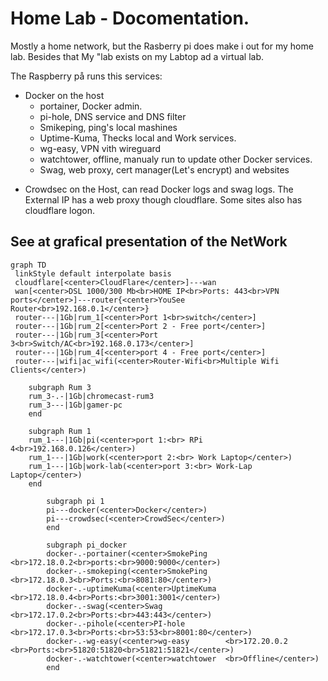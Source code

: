 # Home Lab - Docomentation. 

Mostly a home network, but the Rasberry pi does make i out for my home lab. 
Besides that My "lab exists on my Labtop ad a virtual lab. 

The Raspberry på runs this services:
* Docker on the host
  * portainer, Docker admin.
  * pi-hole, DNS service and DNS filter
  * Smikeping, ping's local mashines
  * Uptime-Kuma, Thecks local and Work services. 
  * wg-easy, VPN vith wireguard
  * watchtower, offline, manualy run to update other Docker services. 
  * Swag, web proxy, cert manager(Let's encrypt) and websites
- Crowdsec on the Host, can read Docker logs and swag logs. 
The External IP has a web proxy though cloudflare. 
Some sites also has cloudflare logon. 


## See at grafical presentation of the NetWork
```mermaid
graph TD
 linkStyle default interpolate basis
 cloudflare[<center>CloudFlare</center>]---wan
 wan[<center>DSL 1000/300 Mb<br>HOME IP<br>Ports: 443<br>VPN ports</center>]---router{<center>YouSee Router<br>192.168.0.1</center>}
 router---|1Gb|rum_1[<center>Port 1<br>switch</center>]
 router---|1Gb|rum_2[<center>Port 2 - Free port</center>]
 router---|1Gb|rum_3[<center>Port 3<br>Switch/AC<br>192.168.0.173</center>]
 router---|1Gb|rum_4[<center>port 4 - Free port</center>]
 router---|wifi|ac_wifi(<center>Router-Wifi<br>Multiple Wifi Clients</center>)

    subgraph Rum 3
    rum_3-.-|1Gb|chromecast-rum3
    rum_3---|1Gb|gamer-pc
    end

    subgraph Rum 1
    rum_1---|1Gb|pi(<center>port 1:<br> RPi 4<br>192.168.0.126</center>)
    rum_1---|1Gb|work(<center>port 2:<br> Work Laptop</center>)
    rum_1---|1Gb|work-lab(<center>port 3:<br> Work-Lap Laptop</center>)
    end

        subgraph pi 1
        pi---docker(<center>Docker</center>)
        pi---crowdsec(<center>CrowdSec</center>)
        end

        subgraph pi_docker
        docker-.-portainer(<center>SmokePing    <br>172.18.0.2<br>ports:<br>9000:9000</center>)
        docker-.-smokeping(<center>SmokePing    <br>172.18.0.3<br>Ports:<br>8081:80</center>)
        docker-.-uptimeKuma(<center>UptimeKuma  <br>172.18.0.4<br>Ports:<br>3001:3001</center>)
        docker-.-swag(<center>Swag              <br>172.17.0.2<br>Ports:<br>443:443</center>)
        docker-.-pihole(<center>PI-hole         <br>172.17.0.3<br>Ports:<br>53:53<br>8001:80</center>)
        docker-.-wg-easy(<center>wg-easy        <br>172.20.0.2     <br>Ports:<br>51820:51820<br>51821:51821</center>)
        docker-.-watchtower(<center>watchtower  <br>Offline</center>)
        end

```


